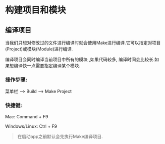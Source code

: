 # 构建项目和模块

## 编译项目

当我们只想对修攺过的文件进行编译时就会使用Make进行编译.它可以指定对项目\(Project\)或模块\(Module\)进行编译.

编译项目会同时编译当前项目中所有的模块 ,如果代码较多, 编译时间会比较长.如果想编译快一点需要指定编译某个模块.



### 操作步骤:



菜单栏 --&gt; Build --&gt; Make Project



### 快捷键: 

Mac: Command + F9 

Windows\/Linux: Ctrl + F9



> 在启动app之前默认会先执行Make编译项目.

